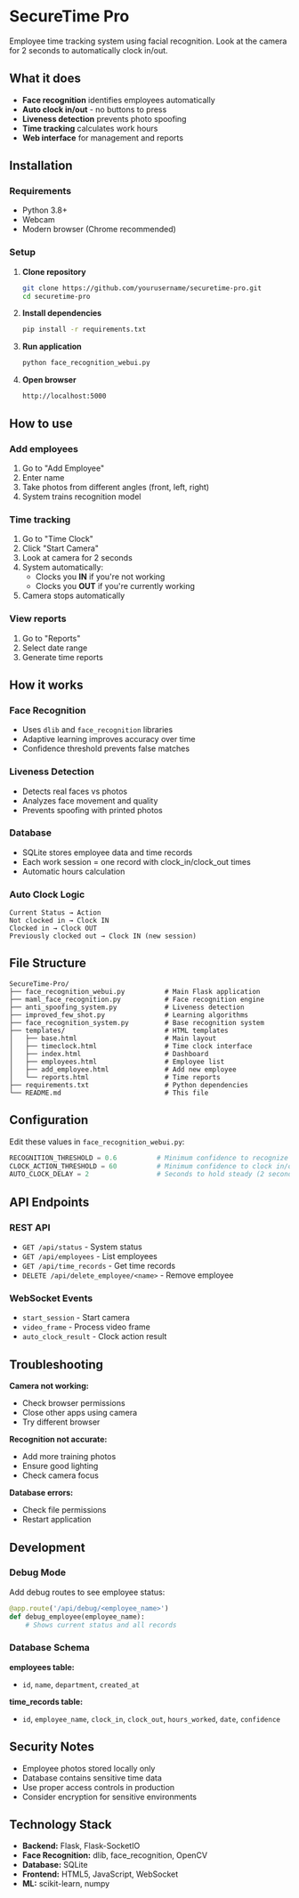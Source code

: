 # SecureTime Pro

Employee time tracking system using facial recognition. Look at the camera for 2 seconds to automatically clock in/out.

## What it does

- **Face recognition** identifies employees automatically
- **Auto clock in/out** - no buttons to press
- **Liveness detection** prevents photo spoofing
- **Time tracking** calculates work hours
- **Web interface** for management and reports

## Installation

### Requirements
- Python 3.8+
- Webcam
- Modern browser (Chrome recommended)

### Setup

1. **Clone repository**
   ```bash
   git clone https://github.com/yourusername/securetime-pro.git
   cd securetime-pro
   ```

2. **Install dependencies**
   ```bash
   pip install -r requirements.txt
   ```

3. **Run application**
   ```bash
   python face_recognition_webui.py
   ```

4. **Open browser**
   ```
   http://localhost:5000
   ```

## How to use

### Add employees
1. Go to "Add Employee"
2. Enter name
3. Take photos from different angles (front, left, right)
4. System trains recognition model

### Time tracking
1. Go to "Time Clock"  
2. Click "Start Camera"
3. Look at camera for 2 seconds
4. System automatically:
   - Clocks you **IN** if you're not working
   - Clocks you **OUT** if you're currently working
5. Camera stops automatically

### View reports
1. Go to "Reports"
2. Select date range
3. Generate time reports

## How it works

### Face Recognition
- Uses `dlib` and `face_recognition` libraries
- Adaptive learning improves accuracy over time
- Confidence threshold prevents false matches

### Liveness Detection
- Detects real faces vs photos
- Analyzes face movement and quality
- Prevents spoofing with printed photos

### Database
- SQLite stores employee data and time records
- Each work session = one record with clock_in/clock_out times
- Automatic hours calculation

### Auto Clock Logic
```
Current Status → Action
Not clocked in → Clock IN
Clocked in → Clock OUT
Previously clocked out → Clock IN (new session)
```

## File Structure

```
SecureTime-Pro/
├── face_recognition_webui.py          # Main Flask application
├── maml_face_recognition.py           # Face recognition engine  
├── anti_spoofing_system.py            # Liveness detection
├── improved_few_shot.py               # Learning algorithms
├── face_recognition_system.py         # Base recognition system
├── templates/                         # HTML templates
│   ├── base.html                      # Main layout
│   ├── timeclock.html                 # Time clock interface
│   ├── index.html                     # Dashboard
│   ├── employees.html                 # Employee list
│   ├── add_employee.html              # Add new employee
│   └── reports.html                   # Time reports
├── requirements.txt                   # Python dependencies
└── README.md                          # This file
```

## Configuration

Edit these values in `face_recognition_webui.py`:

```python
RECOGNITION_THRESHOLD = 0.6          # Minimum confidence to recognize (60%)
CLOCK_ACTION_THRESHOLD = 60          # Minimum confidence to clock in/out (60%)
AUTO_CLOCK_DELAY = 2                 # Seconds to hold steady (2 seconds)
```

## API Endpoints

### REST API
- `GET /api/status` - System status
- `GET /api/employees` - List employees
- `GET /api/time_records` - Get time records
- `DELETE /api/delete_employee/<name>` - Remove employee

### WebSocket Events
- `start_session` - Start camera
- `video_frame` - Process video frame
- `auto_clock_result` - Clock action result

## Troubleshooting

**Camera not working:**
- Check browser permissions
- Close other apps using camera
- Try different browser

**Recognition not accurate:**
- Add more training photos
- Ensure good lighting
- Check camera focus

**Database errors:**
- Check file permissions
- Restart application

## Development

### Debug Mode
Add debug routes to see employee status:
```python
@app.route('/api/debug/<employee_name>')
def debug_employee(employee_name):
    # Shows current status and all records
```

### Database Schema

**employees table:**
- `id`, `name`, `department`, `created_at`

**time_records table:**
- `id`, `employee_name`, `clock_in`, `clock_out`, `hours_worked`, `date`, `confidence`

## Security Notes

- Employee photos stored locally only
- Database contains sensitive time data
- Use proper access controls in production
- Consider encryption for sensitive environments

## Technology Stack

- **Backend:** Flask, Flask-SocketIO
- **Face Recognition:** dlib, face_recognition, OpenCV
- **Database:** SQLite
- **Frontend:** HTML5, JavaScript, WebSocket
- **ML:** scikit-learn, numpy
